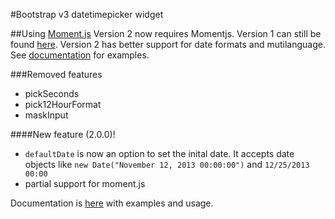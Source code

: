 #Bootstrap v3 datetimepicker widget

##Using [Moment.js](https://github.com/moment/moment)
Version 2 now requires Momentjs. Version 1 can still be found [here](https://github.com/Eonasdan/bootstrap-datetimepicker/tree/version1). Version 2 has better support for date formats and mutilanguage. See [documentation](http://eonasdan.github.io/bootstrap-datetimepicker/) for examples.

###Removed features
* pickSeconds
* pick12HourFormat
* maskInput

####New feature (2.0.0)!
* `defaultDate` is now an option to set the inital date. It accepts date objects like `new Date("November 12, 2013 00:00:00")` and `12/25/2013 00:00`
* partial support for moment.js

Documentation is [here](http://eonasdan.github.io/bootstrap-datetimepicker/) with examples and usage.
